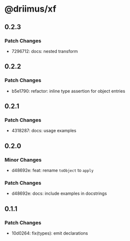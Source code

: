 # @driimus/xf

## 0.2.3

### Patch Changes

- 7296712: docs: nested transform

## 0.2.2

### Patch Changes

- b5e1790: refactor: inline type assertion for object entries

## 0.2.1

### Patch Changes

- 4318287: docs: usage examples

## 0.2.0

### Minor Changes

- d48692e: feat: rename `toObject` to `apply`

### Patch Changes

- d48692e: docs: include examples in docstrings

## 0.1.1

### Patch Changes

- 10d0264: fix(types): emit declarations
